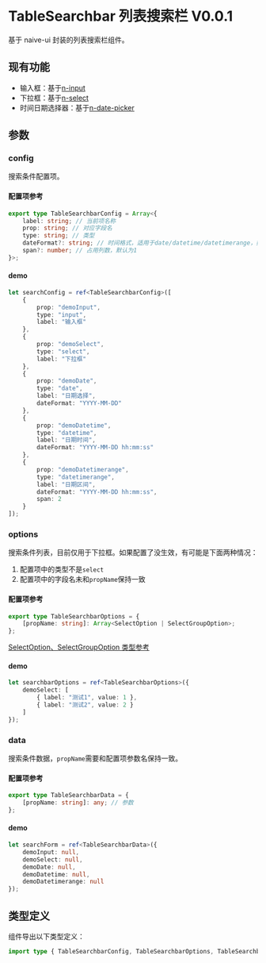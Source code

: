# TableSearchbar 列表搜索栏 V0.0.1

基于 naive-ui 封装的列表搜索栏组件。

## 现有功能

-   输入框：基于[n-input](https://www.naiveui.com/zh-CN/light/components/input)
-   下拉框：基于[n-select](https://www.naiveui.com/zh-CN/light/components/select)
-   时间日期选择器：基于[n-date-picker](https://www.naiveui.com/zh-CN/light/components/date-picker)

## 参数

### config

搜索条件配置项。

#### 配置项参考

```typescript
export type TableSearchbarConfig = Array<{
    label: string; // 当前项名称
    prop: string; // 对应字段名
    type: string; // 类型
    dateFormat?: string; // 时间格式，适用于date/datetime/datetimerange，如不设置，默认为时间戳
    span?: number; // 占用列数，默认为1
}>;
```

#### demo

```typescript
let searchConfig = ref<TableSearchbarConfig>([
    {
        prop: "demoInput",
        type: "input",
        label: "输入框"
    },
    {
        prop: "demoSelect",
        type: "select",
        label: "下拉框"
    },
    {
        prop: "demoDate",
        type: "date",
        label: "日期选择",
        dateFormat: "YYYY-MM-DD"
    },
    {
        prop: "demoDatetime",
        type: "datetime",
        label: "日期时间",
        dateFormat: "YYYY-MM-DD hh:mm:ss"
    },
    {
        prop: "demoDatetimerange",
        type: "datetimerange",
        label: "日期区间",
        dateFormat: "YYYY-MM-DD hh:mm:ss",
        span: 2
    }
]);
```

### options

搜索条件列表，目前仅用于下拉框。如果配置了没生效，有可能是下面两种情况：

1. 配置项中的类型不是`select`
2. 配置项中的字段名未和`propName`保持一致

#### 配置项参考

```typescript
export type TableSearchbarOptions = {
    [propName: string]: Array<SelectOption | SelectGroupOption>;
};
```

[SelectOption、SelectGroupOption 类型参考](https://www.naiveui.com/zh-CN/light/components/select#Select-Props)

#### demo

```typescript
let searchbarOptions = ref<TableSearchbarOptions>({
    demoSelect: [
        { label: "测试1", value: 1 },
        { label: "测试2", value: 2 }
    ]
});
```

### data

搜索条件数据，`propName`需要和配置项参数名保持一致。

#### 配置项参考

```typescript
export type TableSearchbarData = {
    [propName: string]: any; // 参数
};
```

#### demo

```typescript
let searchForm = ref<TableSearchbarData>({
    demoInput: null,
    demoSelect: null,
    demoDate: null,
    demoDatetime: null,
    demoDatetimerange: null
});
```

## 类型定义

组件导出以下类型定义：

```typescript
import type { TableSearchbarConfig, TableSearchbarOptions, TableSearchbarData } from "@/components/GkSearchbar";
```
